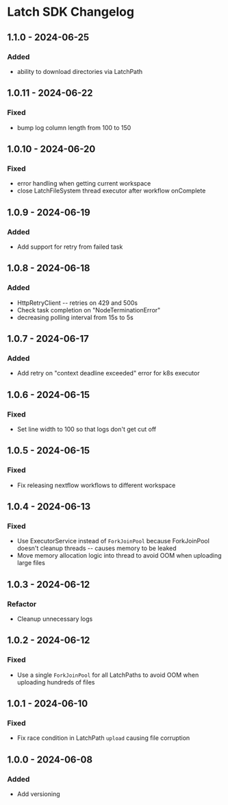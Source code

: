 # Latch SDK Changelog

## 1.1.0 - 2024-06-25

### Added

* ability to download directories via LatchPath

## 1.0.11 - 2024-06-22

### Fixed

* bump log column length from 100 to 150

## 1.0.10 - 2024-06-20

### Fixed

* error handling when getting current workspace
* close LatchFileSystem thread executor after workflow onComplete

## 1.0.9 - 2024-06-19

### Added

* Add support for retry from failed task


## 1.0.8 - 2024-06-18

### Added

* HttpRetryClient -- retries on 429 and 500s
* Check task completion on "NodeTerminationError"
* decreasing polling interval from 15s to 5s

## 1.0.7 - 2024-06-17

### Added

* Add retry on "context deadline exceeded" error for k8s executor

## 1.0.6 - 2024-06-15

### Fixed

* Set line width to 100 so that logs don't get cut off

## 1.0.5 - 2024-06-15

### Fixed

* Fix releasing nextflow workflows to different workspace

## 1.0.4 - 2024-06-13

### Fixed

* Use ExecutorService instead of `ForkJoinPool` because ForkJoinPool doesn't cleanup threads -- causes memory to be leaked
* Move memory allocation logic into thread to avoid OOM when uploading large files

## 1.0.3 - 2024-06-12

### Refactor

* Cleanup unnecessary logs

## 1.0.2 - 2024-06-12

### Fixed

* Use a single `ForkJoinPool` for all LatchPaths to avoid OOM when uploading hundreds of files

## 1.0.1 - 2024-06-10

### Fixed

* Fix race condition in LatchPath `upload` causing file corruption

## 1.0.0 - 2024-06-08

### Added

* Add versioning

